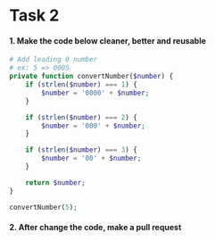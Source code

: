 # Task 2

#### 1. Make the code below cleaner, better and reusable

```php
# Add leading 0 number
# ex: 5 => 0005
private function convertNumber($number) {
    if (strlen($number) === 1) {
        $number = '0000' + $number;
    }

    if (strlen($number) === 2) {
        $number = '000' + $number;
    }

    if (strlen($number) === 3) {
        $number = '00' + $number;
    }

    return $number;
}

convertNumber(5);
```

#### 2. After change the code, make a pull request
